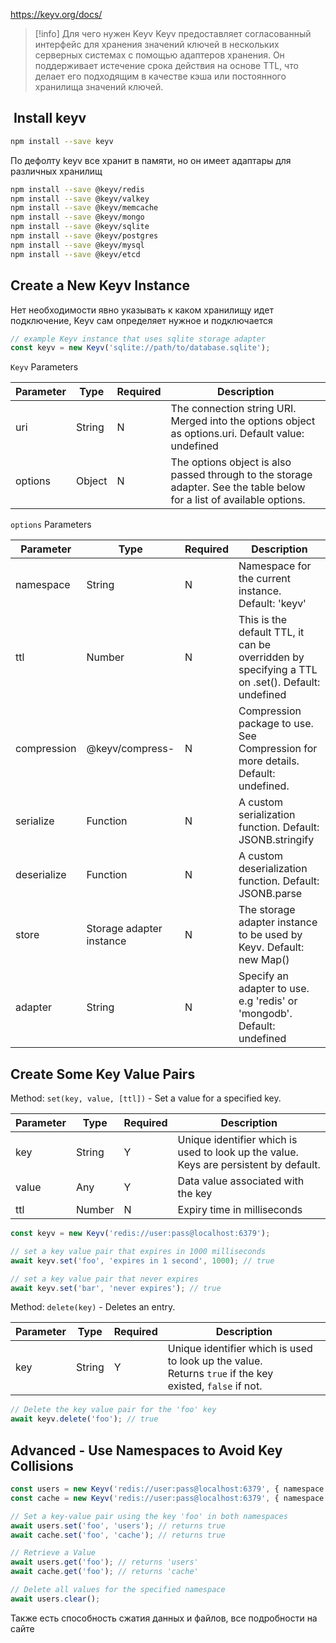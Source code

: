 https://keyv.org/docs/

>[!info]  Для чего нужен Keyv
Keyv предоставляет согласованный интерфейс для хранения значений ключей в нескольких серверных системах с помощью адаптеров хранения. Он поддерживает истечение срока действия на основе TTL, что делает его подходящим в качестве кэша или постоянного хранилища значений ключей.

##  Install keyv

```bash
npm install --save keyv
```

По дефолту keyv все хранит в памяти, но он имеет адаптары для различных хранилищ 
```bash
npm install --save @keyv/redis
npm install --save @keyv/valkey
npm install --save @keyv/memcache
npm install --save @keyv/mongo
npm install --save @keyv/sqlite
npm install --save @keyv/postgres
npm install --save @keyv/mysql
npm install --save @keyv/etcd
```

## Create a New Keyv Instance

Нет необходимости явно указывать к каком хранилищу идет подключение, Keyv сам определяет нужное и подключается

```ts
// example Keyv instance that uses sqlite storage adapter
const keyv = new Keyv('sqlite://path/to/database.sqlite');
```

`Keyv` Parameters

|Parameter|Type|Required|Description|
|---|---|---|---|
|uri|String|N|The connection string URI. Merged into the options object as options.uri. Default value: undefined|
|options|Object|N|The options object is also passed through to the storage adapter. See the table below for a list of available options.|

`options` Parameters

| Parameter   | Type                     | Required | Description                                                                                     |
| ----------- | ------------------------ | -------- | ----------------------------------------------------------------------------------------------- |
| namespace   | String                   | N        | Namespace for the current instance. Default: 'keyv'                                             |
| ttl         | Number                   | N        | This is the default TTL, it can be overridden by specifying a TTL on .set(). Default: undefined |
| compression | @keyv/compress-          | N        | Compression package to use. See Compression for more details. Default: undefined.               |
| serialize   | Function                 | N        | A custom serialization function. Default: JSONB.stringify                                       |
| deserialize | Function                 | N        | A custom deserialization function. Default: JSONB.parse                                         |
| store       | Storage adapter instance | N        | The storage adapter instance to be used by Keyv. Default: new Map()                             |
| adapter     | String                   | N        | Specify an adapter to use. e.g 'redis' or 'mongodb'. Default: undefined                         |

## Create Some Key Value Pairs

Method: `set(key, value, [ttl])` - Set a value for a specified key.

|Parameter|Type|Required|Description|
|---|---|---|---|
|key|String|Y|Unique identifier which is used to look up the value. Keys are persistent by default.|
|value|Any|Y|Data value associated with the key|
|ttl|Number|N|Expiry time in milliseconds|

```ts
const keyv = new Keyv('redis://user:pass@localhost:6379'); 

// set a key value pair that expires in 1000 milliseconds
await keyv.set('foo', 'expires in 1 second', 1000); // true 

// set a key value pair that never expires
await keyv.set('bar', 'never expires'); // true
```

Method: `delete(key)` - Deletes an entry.

|Parameter|Type|Required|Description|
|---|---|---|---|
|key|String|Y|Unique identifier which is used to look up the value. Returns `true` if the key existed, `false` if not.|

```ts
// Delete the key value pair for the 'foo' key 
await keyv.delete('foo'); // true
```

## Advanced - Use Namespaces to Avoid Key Collisions


```ts
const users = new Keyv('redis://user:pass@localhost:6379', { namespace: 'users' }); 
const cache = new Keyv('redis://user:pass@localhost:6379', { namespace: 'cache' }); 

// Set a key-value pair using the key 'foo' in both namespaces 
await users.set('foo', 'users'); // returns true 
await cache.set('foo', 'cache'); // returns true 

// Retrieve a Value 
await users.get('foo'); // returns 'users' 
await cache.get('foo'); // returns 'cache' 

// Delete all values for the specified namespace 
await users.clear();
```

Также есть способность сжатия данных и файлов, все подробности на сайте
